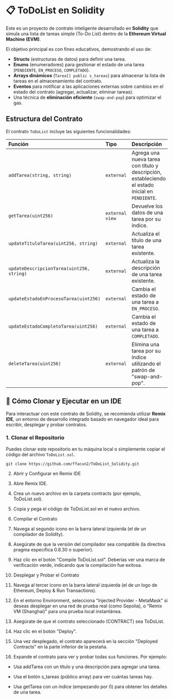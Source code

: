 # 📋 ToDoList en Solidity

Este es un proyecto de contrato inteligente desarrollado en **Solidity** que simula una lista de tareas simple (To-Do List) dentro de la **Ethereum Virtual Machine (EVM)**.

El objetivo principal es con fines educativos, demostrando el uso de:
* **Structs** (estructuras de datos) para definir una tarea.
* **Enums** (enumeradores) para gestionar el estado de una tarea (`PENDIENTE`, `EN_PROCESO`, `COMPLETADO`).
* **Arrays dinámicos** (`Tarea[] public s_tareas`) para almacenar la lista de tareas en el almacenamiento del contrato.
* **Eventos** para notificar a las aplicaciones externas sobre cambios en el estado del contrato (agregar, actualizar, eliminar tareas).
* Una técnica de **eliminación eficiente** (`swap-and-pop`) para optimizar el gas.

## Estructura del Contrato

El contrato `ToDoList` incluye las siguientes funcionalidades:

| Función | Tipo | Descripción |
| :--- | :--- | :--- |
| `addTarea(string, string)` | `external` | Agrega una nueva tarea con título y descripción, estableciendo el estado inicial en `PENDIENTE`. |
| `getTarea(uint256)` | `external view` | Devuelve los datos de una tarea por su índice. |
| `updateTituloTarea(uint256, string)` | `external` | Actualiza el título de una tarea existente. |
| `updateDescripcionTarea(uint256, string)` | `external` | Actualiza la descripción de una tarea existente. |
| `updateEstadoEnProcesoTarea(uint256)` | `external` | Cambia el estado de una tarea a `EN_PROCESO`. |
| `updateEstadoCompletoTarea(uint256)` | `external` | Cambia el estado de una tarea a `COMPLETADO`. |
| `deleteTarea(uint256)` | `external` | Elimina una tarea por su índice utilizando el patrón de "swap-and-pop". |

## 🚀 Cómo Clonar y Ejecutar en un IDE

Para interactuar con este contrato de Solidity, se recomienda utilizar **Remix IDE**, un entorno de desarrollo integrado basado en navegador ideal para escribir, desplegar y probar contratos.

### 1. Clonar el Repositorio

Puedes clonar este repositorio en tu máquina local o simplemente copiar el código del archivo `ToDoList.sol`.

```
git clone https://github.com/ffacun2/ToDoList_Solidity.git
```

2. Abrir y Configurar en Remix IDE
  1. Abre Remix IDE.

  2. Crea un nuevo archivo en la carpeta contracts (por ejemplo, ToDoList.sol).

  3. Copia y pega el código de ToDoList.sol en el nuevo archivo.

3. Compilar el Contrato
  1. Navega al segundo icono en la barra lateral izquierda (el de un compilador de Solidity).

  2. Asegúrate de que la versión del compilador sea compatible (la directiva pragma especifica 0.8.30 o superior).

  3. Haz clic en el botón "Compile ToDoList.sol". Deberías ver una marca de verificación verde, indicando que la compilación fue exitosa.

4. Desplegar y Probar el Contrato
  1. Navega al tercer icono en la barra lateral izquierda (el de un logo de Ethereum, Deploy & Run Transactions).

  2. En el entorno Environment, selecciona "Injected Provider - MetaMask" si deseas desplegar en una red de prueba real (como Sepolia), o "Remix VM (Shanghai)" para una prueba local instantánea.

  3. Asegúrate de que el contrato seleccionado (CONTRACT) sea ToDoList.

  4. Haz clic en el botón "Deploy".

  5. Una vez desplegado, el contrato aparecerá en la sección "Deployed Contracts" en la parte inferior de la pestaña.

  6. Expande el contrato para ver y probar todas sus funciones. Por ejemplo:

  * Usa addTarea con un título y una descripción para agregar una tarea.

  * Usa el botón s_tareas (público array) para ver cuántas tareas hay.

  * Usa getTarea con un índice (empezando por 0) para obtener los detalles de una tarea.
